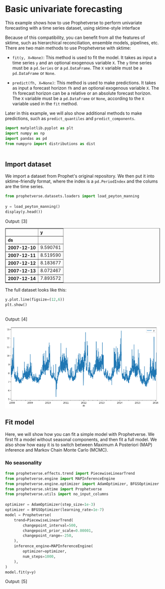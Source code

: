 # Basic univariate forecasting
This example shows how to use Prophetverse to perform univariate forecasting
with a time series dataset, using sktime-style interface

Because of this compatibility, you can benefit from all the features of sktime, such
as hierarchical reconciliation, ensemble models, pipelines, etc. There are two main
methods to use Prophetverse with sktime:

* `fit(y, X=None)`:  This method is used to fit the model. It takes as input
a time series `y` and an optional exogenous variable `X`. The `y` time series must be
a `pd.Series` or a `pd.DataFrame`. The `X` variable must be a `pd.DataFrame` or `None`.

* `predict(fh, X=None)`: This method is used to make predictions. It takes as input a
forecast horizon `fh` and an optional exogenous variable `X`. The `fh` forecast horizon
can be a relative or an absolute forecast horizon. The `X` variable must be a
`pd.DataFrame` or `None`, according to the `X` variable used in the `fit` method.

Later in this example, we will also show additional methods to make predictions, such as
`predict_quantiles` and `predict_components`.



```python
import matplotlib.pyplot as plt
import numpy as np
import pandas as pd
from numpyro import distributions as dist



```

## Import dataset

We import a dataset from Prophet's original repository. We then put it into sktime-friendly format, where the index is a `pd.PeriodIndex` and the colums are the time series.





```python
from prophetverse.datasets.loaders import load_peyton_manning

y = load_peyton_manning()
display(y.head())


```
<p class="cell-output-title jp-RenderedText jp-OutputArea-output">Output: <span class="cell-output-count">[3]</span></p>


<div>
<style scoped>
    .dataframe tbody tr th:only-of-type {
        vertical-align: middle;
    }

    .dataframe tbody tr th {
        vertical-align: top;
    }

    .dataframe thead th {
        text-align: right;
    }
</style>
<table border="1" class="dataframe">
  <thead>
    <tr style="text-align: right;">
      <th></th>
      <th>y</th>
    </tr>
    <tr>
      <th>ds</th>
      <th></th>
    </tr>
  </thead>
  <tbody>
    <tr>
      <th>2007-12-10</th>
      <td>9.590761</td>
    </tr>
    <tr>
      <th>2007-12-11</th>
      <td>8.519590</td>
    </tr>
    <tr>
      <th>2007-12-12</th>
      <td>8.183677</td>
    </tr>
    <tr>
      <th>2007-12-13</th>
      <td>8.072467</td>
    </tr>
    <tr>
      <th>2007-12-14</th>
      <td>7.893572</td>
    </tr>
  </tbody>
</table>
</div>


The full dataset looks like this:



```python
y.plot.line(figsize=(12,6))
plt.show()



```
<p class="cell-output-title jp-RenderedText jp-OutputArea-output">Output: <span class="cell-output-count">[4]</span></p>


    
![png](file_files/output_5_0.png)
    


## Fit model
Here, we will show how you can fit a simple model with Prophetverse.
We first fit a model without seasonal components, and then fit a full model.
We also show how easy it is to switch between Maximum A Posteriori (MAP) inference
and Markov Chain Monte Carlo (MCMC).

### No seasonality




```python
from prophetverse.effects.trend import PiecewiseLinearTrend
from prophetverse.engine import MAPInferenceEngine
from prophetverse.engine.optimizer import AdamOptimizer, BFGSOptimizer
from prophetverse.sktime import Prophetverse
from prophetverse.utils import no_input_columns

optimizer = AdamOptimizer(step_size=1e-3)
optimizer = BFGSOptimizer(learning_rate=1e-7)
model = Prophetverse(
    trend=PiecewiseLinearTrend(
        changepoint_interval=500,
        changepoint_prior_scale=0.00001,
        changepoint_range=-250,
    ),
    inference_engine=MAPInferenceEngine(
        optimizer=optimizer,
        num_steps=1000,
    ),
)
model.fit(y=y)


```
<p class="cell-output-title jp-RenderedText jp-OutputArea-output">Output: <span class="cell-output-count">[5]</span></p>




<style>#sk-6130e1d5-63f7-4e05-86d4-5f0f9775c9f6 {
    /* Definition of color scheme common for light and dark mode */
    --sklearn-color-text: black;
    --sklearn-color-line: gray;
    /* Definition of color scheme for objects */
    --sklearn-color-level-0: #fff5e6;
    --sklearn-color-level-1: #f6e4d2;
    --sklearn-color-level-2: #ffe0b3;
    --sklearn-color-level-3: chocolate;

    /* Specific color for light theme */
    --sklearn-color-text-on-default-background: var(--theme-code-foreground, var(--jp-content-font-color1, black));
    --sklearn-color-background: var(--theme-background, var(--jp-layout-color0, white));
    --sklearn-color-border-box: var(--theme-code-foreground, var(--jp-content-font-color1, black));
    --sklearn-color-icon: #696969;

    @media (prefers-color-scheme: dark) {
      /* Redefinition of color scheme for dark theme */
      --sklearn-color-text-on-default-background: var(--theme-code-foreground, var(--jp-content-font-color1, white));
      --sklearn-color-background: var(--theme-background, var(--jp-layout-color0, #111));
      --sklearn-color-border-box: var(--theme-code-foreground, var(--jp-content-font-color1, white));
      --sklearn-color-icon: #878787;
    }
  }

  #sk-6130e1d5-63f7-4e05-86d4-5f0f9775c9f6 {
    color: var(--sklearn-color-text);
  }

  #sk-6130e1d5-63f7-4e05-86d4-5f0f9775c9f6 pre {
    padding: 0;
  }

  #sk-6130e1d5-63f7-4e05-86d4-5f0f9775c9f6 input.sk-hidden--visually {
    border: 0;
    clip: rect(1px 1px 1px 1px);
    clip: rect(1px, 1px, 1px, 1px);
    height: 1px;
    margin: -1px;
    overflow: hidden;
    padding: 0;
    position: absolute;
    width: 1px;
  }

  #sk-6130e1d5-63f7-4e05-86d4-5f0f9775c9f6 div.sk-dashed-wrapped {
    border: 1px dashed var(--sklearn-color-line);
    margin: 0 0.4em 0.5em 0.4em;
    box-sizing: border-box;
    padding-bottom: 0.4em;
    background-color: var(--sklearn-color-background);
  }

  #sk-6130e1d5-63f7-4e05-86d4-5f0f9775c9f6 div.sk-container {
    /* jupyter's `normalize.less` sets `[hidden] { display: none; }`
       but bootstrap.min.css set `[hidden] { display: none !important; }`
       so we also need the `!important` here to be able to override the
       default hidden behavior on the sphinx rendered scikit-learn.org.
       See: https://github.com/scikit-learn/scikit-learn/issues/21755 */
    display: inline-block !important;
    position: relative;
  }

  #sk-6130e1d5-63f7-4e05-86d4-5f0f9775c9f6 div.sk-text-repr-fallback {
    display: none;
  }

  div.sk-parallel-item,
  div.sk-serial,
  div.sk-item {
    /* draw centered vertical line to link estimators */
    background-image: linear-gradient(var(--sklearn-color-text-on-default-background), var(--sklearn-color-text-on-default-background));
    background-size: 2px 100%;
    background-repeat: no-repeat;
    background-position: center center;
  }

  /* Parallel-specific style estimator block */

  #sk-6130e1d5-63f7-4e05-86d4-5f0f9775c9f6 div.sk-parallel-item::after {
    content: "";
    width: 100%;
    border-bottom: 2px solid var(--sklearn-color-text-on-default-background);
    flex-grow: 1;
  }

  #sk-6130e1d5-63f7-4e05-86d4-5f0f9775c9f6 div.sk-parallel {
    display: flex;
    align-items: stretch;
    justify-content: center;
    background-color: var(--sklearn-color-background);
    position: relative;
  }

  #sk-6130e1d5-63f7-4e05-86d4-5f0f9775c9f6 div.sk-parallel-item {
    display: flex;
    flex-direction: column;
  }

  #sk-6130e1d5-63f7-4e05-86d4-5f0f9775c9f6 div.sk-parallel-item:first-child::after {
    align-self: flex-end;
    width: 50%;
  }

  #sk-6130e1d5-63f7-4e05-86d4-5f0f9775c9f6 div.sk-parallel-item:last-child::after {
    align-self: flex-start;
    width: 50%;
  }

  #sk-6130e1d5-63f7-4e05-86d4-5f0f9775c9f6 div.sk-parallel-item:only-child::after {
    width: 0;
  }

  /* Serial-specific style estimator block */

  #sk-6130e1d5-63f7-4e05-86d4-5f0f9775c9f6 div.sk-serial {
    display: flex;
    flex-direction: column;
    align-items: center;
    background-color: var(--sklearn-color-background);
    padding-right: 1em;
    padding-left: 1em;
  }


  /* Toggleable style: style used for estimator/Pipeline/ColumnTransformer box that is
  clickable and can be expanded/collapsed.
  - Pipeline and ColumnTransformer use this feature and define the default style
  - Estimators will overwrite some part of the style using the `sk-estimator` class
  */

  /* Pipeline and ColumnTransformer style (default) */

  #sk-6130e1d5-63f7-4e05-86d4-5f0f9775c9f6 div.sk-toggleable {
    /* Default theme specific background. It is overwritten whether we have a
    specific estimator or a Pipeline/ColumnTransformer */
    background-color: var(--sklearn-color-background);
  }

  /* Toggleable label */
  #sk-6130e1d5-63f7-4e05-86d4-5f0f9775c9f6 label.sk-toggleable__label {
    cursor: pointer;
    display: block;
    width: 100%;
    margin-bottom: 0;
    padding: 0.5em;
    box-sizing: border-box;
    text-align: center;
  }

  #sk-6130e1d5-63f7-4e05-86d4-5f0f9775c9f6 label.sk-toggleable__label-arrow:before {
    /* Arrow on the left of the label */
    content: "▸";
    float: left;
    margin-right: 0.25em;
    color: var(--sklearn-color-icon);
  }

  #sk-6130e1d5-63f7-4e05-86d4-5f0f9775c9f6 label.sk-toggleable__label-arrow:hover:before {
    color: var(--sklearn-color-text);
  }

  /* Toggleable content - dropdown */

  #sk-6130e1d5-63f7-4e05-86d4-5f0f9775c9f6 div.sk-toggleable__content {
    max-height: 0;
    max-width: 0;
    overflow: hidden;
    text-align: left;
    background-color: var(--sklearn-color-level-0);
  }

  #sk-6130e1d5-63f7-4e05-86d4-5f0f9775c9f6 div.sk-toggleable__content pre {
    margin: 0.2em;
    border-radius: 0.25em;
    color: var(--sklearn-color-text);
    background-color: var(--sklearn-color-level-0);
  }

  #sk-6130e1d5-63f7-4e05-86d4-5f0f9775c9f6 input.sk-toggleable__control:checked~div.sk-toggleable__content {
    /* Expand drop-down */
    max-height: 200px;
    max-width: 100%;
    overflow: auto;
  }

  #sk-6130e1d5-63f7-4e05-86d4-5f0f9775c9f6 input.sk-toggleable__control:checked~label.sk-toggleable__label-arrow:before {
    content: "▾";
  }

  /* Pipeline/ColumnTransformer-specific style */

  #sk-6130e1d5-63f7-4e05-86d4-5f0f9775c9f6 div.sk-label input.sk-toggleable__control:checked~label.sk-toggleable__label {
    color: var(--sklearn-color-text);
    background-color: var(--sklearn-color-level-2);
  }

  /* Estimator-specific style */

  /* Colorize estimator box */
  #sk-6130e1d5-63f7-4e05-86d4-5f0f9775c9f6 div.sk-estimator input.sk-toggleable__control:checked~label.sk-toggleable__label {
    /* unfitted */
    background-color: var(--sklearn-color-level-2);
  }

  #sk-6130e1d5-63f7-4e05-86d4-5f0f9775c9f6 div.sk-label label.sk-toggleable__label,
  #sk-6130e1d5-63f7-4e05-86d4-5f0f9775c9f6 div.sk-label label {
    /* The background is the default theme color */
    color: var(--sklearn-color-text-on-default-background);
  }

  /* On hover, darken the color of the background */
  #sk-6130e1d5-63f7-4e05-86d4-5f0f9775c9f6 div.sk-label:hover label.sk-toggleable__label {
    color: var(--sklearn-color-text);
    background-color: var(--sklearn-color-level-2);
  }

  /* Estimator label */

  #sk-6130e1d5-63f7-4e05-86d4-5f0f9775c9f6 div.sk-label label {
    font-family: monospace;
    font-weight: bold;
    display: inline-block;
    line-height: 1.2em;
  }

  #sk-6130e1d5-63f7-4e05-86d4-5f0f9775c9f6 div.sk-label-container {
    text-align: center;
  }

  /* Estimator-specific */
  #sk-6130e1d5-63f7-4e05-86d4-5f0f9775c9f6 div.sk-estimator {
    font-family: monospace;
    border: 1px dotted var(--sklearn-color-border-box);
    border-radius: 0.25em;
    box-sizing: border-box;
    margin-bottom: 0.5em;
    background-color: var(--sklearn-color-level-0);
  }

  /* on hover */
  #sk-6130e1d5-63f7-4e05-86d4-5f0f9775c9f6 div.sk-estimator:hover {
    background-color: var(--sklearn-color-level-2);
  }

  /* Specification for estimator info */

  .sk-estimator-doc-link,
  a:link.sk-estimator-doc-link,
  a:visited.sk-estimator-doc-link {
    float: right;
    font-size: smaller;
    line-height: 1em;
    font-family: monospace;
    background-color: var(--sklearn-color-background);
    border-radius: 1em;
    height: 1em;
    width: 1em;
    text-decoration: none !important;
    margin-left: 1ex;
    border: var(--sklearn-color-level-1) 1pt solid;
    color: var(--sklearn-color-level-1);
  }

  /* On hover */
  div.sk-estimator:hover .sk-estimator-doc-link:hover,
  .sk-estimator-doc-link:hover,
  div.sk-label-container:hover .sk-estimator-doc-link:hover,
  .sk-estimator-doc-link:hover {
    background-color: var(--sklearn-color-level-3);
    color: var(--sklearn-color-background);
    text-decoration: none;
  }

  /* Span, style for the box shown on hovering the info icon */
  .sk-estimator-doc-link span {
    display: none;
    z-index: 9999;
    position: relative;
    font-weight: normal;
    right: .2ex;
    padding: .5ex;
    margin: .5ex;
    width: min-content;
    min-width: 20ex;
    max-width: 50ex;
    color: var(--sklearn-color-text);
    box-shadow: 2pt 2pt 4pt #999;
    background: var(--sklearn-color-level-0);
    border: .5pt solid var(--sklearn-color-level-3);
  }

  .sk-estimator-doc-link:hover span {
    display: block;
  }

  /* "?"-specific style due to the `<a>` HTML tag */

  #sk-6130e1d5-63f7-4e05-86d4-5f0f9775c9f6 a.estimator_doc_link {
    float: right;
    font-size: 1rem;
    line-height: 1em;
    font-family: monospace;
    background-color: var(--sklearn-color-background);
    border-radius: 1rem;
    height: 1rem;
    width: 1rem;
    text-decoration: none;
    color: var(--sklearn-color-level-1);
    border: var(--sklearn-color-level-1) 1pt solid;
  }

  /* On hover */
  #sk-6130e1d5-63f7-4e05-86d4-5f0f9775c9f6 a.estimator_doc_link:hover {
    background-color: var(--sklearn-color-level-3);
    color: var(--sklearn-color-background);
    text-decoration: none;
  }
</style><div id='sk-6130e1d5-63f7-4e05-86d4-5f0f9775c9f6' class="sk-top-container"><div class="sk-text-repr-fallback"><pre>Prophetverse(inference_engine=MAPInferenceEngine(num_steps=1000,
                                                 optimizer=BFGSOptimizer(learning_rate=1e-07)),
             trend=PiecewiseLinearTrend(changepoint_interval=500,
                                        changepoint_prior_scale=1e-05,
                                        changepoint_range=-250))</pre><b>Please rerun this cell to show the HTML repr or trust the notebook.</b></div><div class="sk-container" hidden><div class="sk-item sk-dashed-wrapped"><div class='sk-label-container'><div class="sk-label sk-toggleable"><input class="sk-toggleable__control sk-hidden--visually" id=UUID('2d3a9747-1b2a-44a2-9d76-baca721d483e') type="checkbox" ><label for=UUID('2d3a9747-1b2a-44a2-9d76-baca721d483e') class='sk-toggleable__label sk-toggleable__label-arrow'>Prophetverse</label><div class="sk-toggleable__content"><pre>Prophetverse(inference_engine=MAPInferenceEngine(num_steps=1000,
                                                 optimizer=BFGSOptimizer(learning_rate=1e-07)),
             trend=PiecewiseLinearTrend(changepoint_interval=500,
                                        changepoint_prior_scale=1e-05,
                                        changepoint_range=-250))</pre></div></div></div><div class="sk-parallel"><div class="sk-parallel-item"><div class="sk-item"><div class='sk-label-container'><div class="sk-label sk-toggleable"><input class="sk-toggleable__control sk-hidden--visually" id=UUID('1640ce26-b9b1-426a-83da-8c0f9634fc4c') type="checkbox" ><label for=UUID('1640ce26-b9b1-426a-83da-8c0f9634fc4c') class='sk-toggleable__label sk-toggleable__label-arrow'>trend: PiecewiseLinearTrend</label><div class="sk-toggleable__content"><pre>PiecewiseLinearTrend(changepoint_interval=500, changepoint_prior_scale=1e-05,
                     changepoint_range=-250)</pre></div></div></div><div class="sk-serial"><div class='sk-item'><div class="sk-estimator sk-toggleable"><input class="sk-toggleable__control sk-hidden--visually" id=UUID('76d4eaaa-5315-4d66-8e6b-c2035ff1e12b') type="checkbox" ><label for=UUID('76d4eaaa-5315-4d66-8e6b-c2035ff1e12b') class='sk-toggleable__label sk-toggleable__label-arrow'>PiecewiseLinearTrend</label><div class="sk-toggleable__content"><pre>PiecewiseLinearTrend(changepoint_interval=500, changepoint_prior_scale=1e-05,
                     changepoint_range=-250)</pre></div></div></div></div></div></div></div></div></div></div>




```python
forecast_horizon = pd.period_range("2007-01-01", "2018-01-01", freq="D")
fig, ax = plt.subplots(figsize=(10, 5))
preds = model.predict(fh=forecast_horizon)
preds.plot.line(ax=ax)
ax.scatter(y.index, y, marker="o", color="k", s=2, alpha=0.5)



```
<p class="cell-output-title jp-RenderedText jp-OutputArea-output">Output: <span class="cell-output-count">[6]</span></p>




    <matplotlib.collections.PathCollection at 0x17561add0>




    
![png](file_files/output_8_1.png)
    


### With seasonality
Here, we fit the univariate Prophet and pass an exogenous effect as hyperparameter.
The `exogenous_effects` parameter let us add new components to the model and control
the relationship between exogenous variables and the target variable.
In this case, the `LinearFourierSeasonality` effect creates sinusoidal and cosine
terms to model the seasonality of the time series, which are then multiplied by
linear coefficients and added to the model.

This argument is a list of tuples of the form `(effect_name, effect, regex_to_filter_relevant_columns)`,
where `effect_name` is a string and `effect` is an instance of a subclass of
`prophetverse.effects.BaseEffect`. The regex is used to filter the columns of X
that are relevant for the effect, but can also be `None`
(or its alias `prophetverse.utils.no_input_columns`) if no input in `X` is needed
for the effect. For example, the seasonality effect already implemented in
`prophetverse.effects` module does not need any input in `X`, so we can use
`prophetverse.utils.no_input_columns` as the regex.




```python
from prophetverse.effects.fourier import LinearFourierSeasonality
from prophetverse.utils import no_input_columns

model = Prophetverse(
    trend=PiecewiseLinearTrend(
        changepoint_interval=500,
        changepoint_prior_scale=0.00001,
        changepoint_range=-500,
    ),
    exogenous_effects=[
        (
            "seasonality",
            LinearFourierSeasonality(
                freq="D",
                sp_list=[7, 365.25],
                fourier_terms_list=[3, 10],
                prior_scale=0.1,
                effect_mode="multiplicative",
            ),
            no_input_columns,
        ),
    ],
    inference_engine=MAPInferenceEngine(
        optimizer=optimizer,
        num_steps=1000,
    ),
)
model.fit(y=y)



```
<p class="cell-output-title jp-RenderedText jp-OutputArea-output">Output: <span class="cell-output-count">[7]</span></p>




<style>#sk-64e1c666-6e6b-4486-b22d-011d09d4cd6e {
    /* Definition of color scheme common for light and dark mode */
    --sklearn-color-text: black;
    --sklearn-color-line: gray;
    /* Definition of color scheme for objects */
    --sklearn-color-level-0: #fff5e6;
    --sklearn-color-level-1: #f6e4d2;
    --sklearn-color-level-2: #ffe0b3;
    --sklearn-color-level-3: chocolate;

    /* Specific color for light theme */
    --sklearn-color-text-on-default-background: var(--theme-code-foreground, var(--jp-content-font-color1, black));
    --sklearn-color-background: var(--theme-background, var(--jp-layout-color0, white));
    --sklearn-color-border-box: var(--theme-code-foreground, var(--jp-content-font-color1, black));
    --sklearn-color-icon: #696969;

    @media (prefers-color-scheme: dark) {
      /* Redefinition of color scheme for dark theme */
      --sklearn-color-text-on-default-background: var(--theme-code-foreground, var(--jp-content-font-color1, white));
      --sklearn-color-background: var(--theme-background, var(--jp-layout-color0, #111));
      --sklearn-color-border-box: var(--theme-code-foreground, var(--jp-content-font-color1, white));
      --sklearn-color-icon: #878787;
    }
  }

  #sk-64e1c666-6e6b-4486-b22d-011d09d4cd6e {
    color: var(--sklearn-color-text);
  }

  #sk-64e1c666-6e6b-4486-b22d-011d09d4cd6e pre {
    padding: 0;
  }

  #sk-64e1c666-6e6b-4486-b22d-011d09d4cd6e input.sk-hidden--visually {
    border: 0;
    clip: rect(1px 1px 1px 1px);
    clip: rect(1px, 1px, 1px, 1px);
    height: 1px;
    margin: -1px;
    overflow: hidden;
    padding: 0;
    position: absolute;
    width: 1px;
  }

  #sk-64e1c666-6e6b-4486-b22d-011d09d4cd6e div.sk-dashed-wrapped {
    border: 1px dashed var(--sklearn-color-line);
    margin: 0 0.4em 0.5em 0.4em;
    box-sizing: border-box;
    padding-bottom: 0.4em;
    background-color: var(--sklearn-color-background);
  }

  #sk-64e1c666-6e6b-4486-b22d-011d09d4cd6e div.sk-container {
    /* jupyter's `normalize.less` sets `[hidden] { display: none; }`
       but bootstrap.min.css set `[hidden] { display: none !important; }`
       so we also need the `!important` here to be able to override the
       default hidden behavior on the sphinx rendered scikit-learn.org.
       See: https://github.com/scikit-learn/scikit-learn/issues/21755 */
    display: inline-block !important;
    position: relative;
  }

  #sk-64e1c666-6e6b-4486-b22d-011d09d4cd6e div.sk-text-repr-fallback {
    display: none;
  }

  div.sk-parallel-item,
  div.sk-serial,
  div.sk-item {
    /* draw centered vertical line to link estimators */
    background-image: linear-gradient(var(--sklearn-color-text-on-default-background), var(--sklearn-color-text-on-default-background));
    background-size: 2px 100%;
    background-repeat: no-repeat;
    background-position: center center;
  }

  /* Parallel-specific style estimator block */

  #sk-64e1c666-6e6b-4486-b22d-011d09d4cd6e div.sk-parallel-item::after {
    content: "";
    width: 100%;
    border-bottom: 2px solid var(--sklearn-color-text-on-default-background);
    flex-grow: 1;
  }

  #sk-64e1c666-6e6b-4486-b22d-011d09d4cd6e div.sk-parallel {
    display: flex;
    align-items: stretch;
    justify-content: center;
    background-color: var(--sklearn-color-background);
    position: relative;
  }

  #sk-64e1c666-6e6b-4486-b22d-011d09d4cd6e div.sk-parallel-item {
    display: flex;
    flex-direction: column;
  }

  #sk-64e1c666-6e6b-4486-b22d-011d09d4cd6e div.sk-parallel-item:first-child::after {
    align-self: flex-end;
    width: 50%;
  }

  #sk-64e1c666-6e6b-4486-b22d-011d09d4cd6e div.sk-parallel-item:last-child::after {
    align-self: flex-start;
    width: 50%;
  }

  #sk-64e1c666-6e6b-4486-b22d-011d09d4cd6e div.sk-parallel-item:only-child::after {
    width: 0;
  }

  /* Serial-specific style estimator block */

  #sk-64e1c666-6e6b-4486-b22d-011d09d4cd6e div.sk-serial {
    display: flex;
    flex-direction: column;
    align-items: center;
    background-color: var(--sklearn-color-background);
    padding-right: 1em;
    padding-left: 1em;
  }


  /* Toggleable style: style used for estimator/Pipeline/ColumnTransformer box that is
  clickable and can be expanded/collapsed.
  - Pipeline and ColumnTransformer use this feature and define the default style
  - Estimators will overwrite some part of the style using the `sk-estimator` class
  */

  /* Pipeline and ColumnTransformer style (default) */

  #sk-64e1c666-6e6b-4486-b22d-011d09d4cd6e div.sk-toggleable {
    /* Default theme specific background. It is overwritten whether we have a
    specific estimator or a Pipeline/ColumnTransformer */
    background-color: var(--sklearn-color-background);
  }

  /* Toggleable label */
  #sk-64e1c666-6e6b-4486-b22d-011d09d4cd6e label.sk-toggleable__label {
    cursor: pointer;
    display: block;
    width: 100%;
    margin-bottom: 0;
    padding: 0.5em;
    box-sizing: border-box;
    text-align: center;
  }

  #sk-64e1c666-6e6b-4486-b22d-011d09d4cd6e label.sk-toggleable__label-arrow:before {
    /* Arrow on the left of the label */
    content: "▸";
    float: left;
    margin-right: 0.25em;
    color: var(--sklearn-color-icon);
  }

  #sk-64e1c666-6e6b-4486-b22d-011d09d4cd6e label.sk-toggleable__label-arrow:hover:before {
    color: var(--sklearn-color-text);
  }

  /* Toggleable content - dropdown */

  #sk-64e1c666-6e6b-4486-b22d-011d09d4cd6e div.sk-toggleable__content {
    max-height: 0;
    max-width: 0;
    overflow: hidden;
    text-align: left;
    background-color: var(--sklearn-color-level-0);
  }

  #sk-64e1c666-6e6b-4486-b22d-011d09d4cd6e div.sk-toggleable__content pre {
    margin: 0.2em;
    border-radius: 0.25em;
    color: var(--sklearn-color-text);
    background-color: var(--sklearn-color-level-0);
  }

  #sk-64e1c666-6e6b-4486-b22d-011d09d4cd6e input.sk-toggleable__control:checked~div.sk-toggleable__content {
    /* Expand drop-down */
    max-height: 200px;
    max-width: 100%;
    overflow: auto;
  }

  #sk-64e1c666-6e6b-4486-b22d-011d09d4cd6e input.sk-toggleable__control:checked~label.sk-toggleable__label-arrow:before {
    content: "▾";
  }

  /* Pipeline/ColumnTransformer-specific style */

  #sk-64e1c666-6e6b-4486-b22d-011d09d4cd6e div.sk-label input.sk-toggleable__control:checked~label.sk-toggleable__label {
    color: var(--sklearn-color-text);
    background-color: var(--sklearn-color-level-2);
  }

  /* Estimator-specific style */

  /* Colorize estimator box */
  #sk-64e1c666-6e6b-4486-b22d-011d09d4cd6e div.sk-estimator input.sk-toggleable__control:checked~label.sk-toggleable__label {
    /* unfitted */
    background-color: var(--sklearn-color-level-2);
  }

  #sk-64e1c666-6e6b-4486-b22d-011d09d4cd6e div.sk-label label.sk-toggleable__label,
  #sk-64e1c666-6e6b-4486-b22d-011d09d4cd6e div.sk-label label {
    /* The background is the default theme color */
    color: var(--sklearn-color-text-on-default-background);
  }

  /* On hover, darken the color of the background */
  #sk-64e1c666-6e6b-4486-b22d-011d09d4cd6e div.sk-label:hover label.sk-toggleable__label {
    color: var(--sklearn-color-text);
    background-color: var(--sklearn-color-level-2);
  }

  /* Estimator label */

  #sk-64e1c666-6e6b-4486-b22d-011d09d4cd6e div.sk-label label {
    font-family: monospace;
    font-weight: bold;
    display: inline-block;
    line-height: 1.2em;
  }

  #sk-64e1c666-6e6b-4486-b22d-011d09d4cd6e div.sk-label-container {
    text-align: center;
  }

  /* Estimator-specific */
  #sk-64e1c666-6e6b-4486-b22d-011d09d4cd6e div.sk-estimator {
    font-family: monospace;
    border: 1px dotted var(--sklearn-color-border-box);
    border-radius: 0.25em;
    box-sizing: border-box;
    margin-bottom: 0.5em;
    background-color: var(--sklearn-color-level-0);
  }

  /* on hover */
  #sk-64e1c666-6e6b-4486-b22d-011d09d4cd6e div.sk-estimator:hover {
    background-color: var(--sklearn-color-level-2);
  }

  /* Specification for estimator info */

  .sk-estimator-doc-link,
  a:link.sk-estimator-doc-link,
  a:visited.sk-estimator-doc-link {
    float: right;
    font-size: smaller;
    line-height: 1em;
    font-family: monospace;
    background-color: var(--sklearn-color-background);
    border-radius: 1em;
    height: 1em;
    width: 1em;
    text-decoration: none !important;
    margin-left: 1ex;
    border: var(--sklearn-color-level-1) 1pt solid;
    color: var(--sklearn-color-level-1);
  }

  /* On hover */
  div.sk-estimator:hover .sk-estimator-doc-link:hover,
  .sk-estimator-doc-link:hover,
  div.sk-label-container:hover .sk-estimator-doc-link:hover,
  .sk-estimator-doc-link:hover {
    background-color: var(--sklearn-color-level-3);
    color: var(--sklearn-color-background);
    text-decoration: none;
  }

  /* Span, style for the box shown on hovering the info icon */
  .sk-estimator-doc-link span {
    display: none;
    z-index: 9999;
    position: relative;
    font-weight: normal;
    right: .2ex;
    padding: .5ex;
    margin: .5ex;
    width: min-content;
    min-width: 20ex;
    max-width: 50ex;
    color: var(--sklearn-color-text);
    box-shadow: 2pt 2pt 4pt #999;
    background: var(--sklearn-color-level-0);
    border: .5pt solid var(--sklearn-color-level-3);
  }

  .sk-estimator-doc-link:hover span {
    display: block;
  }

  /* "?"-specific style due to the `<a>` HTML tag */

  #sk-64e1c666-6e6b-4486-b22d-011d09d4cd6e a.estimator_doc_link {
    float: right;
    font-size: 1rem;
    line-height: 1em;
    font-family: monospace;
    background-color: var(--sklearn-color-background);
    border-radius: 1rem;
    height: 1rem;
    width: 1rem;
    text-decoration: none;
    color: var(--sklearn-color-level-1);
    border: var(--sklearn-color-level-1) 1pt solid;
  }

  /* On hover */
  #sk-64e1c666-6e6b-4486-b22d-011d09d4cd6e a.estimator_doc_link:hover {
    background-color: var(--sklearn-color-level-3);
    color: var(--sklearn-color-background);
    text-decoration: none;
  }
</style><div id='sk-64e1c666-6e6b-4486-b22d-011d09d4cd6e' class="sk-top-container"><div class="sk-text-repr-fallback"><pre>Prophetverse(exogenous_effects=[(&#x27;seasonality&#x27;,
                                 LinearFourierSeasonality(effect_mode=&#x27;multiplicative&#x27;,
                                                          fourier_terms_list=[3,
                                                                              10],
                                                          freq=&#x27;D&#x27;,
                                                          prior_scale=0.1,
                                                          sp_list=[7, 365.25]),
                                 &#x27;^$&#x27;)],
             inference_engine=MAPInferenceEngine(num_steps=1000,
                                                 optimizer=BFGSOptimizer(learning_rate=1e-07)),
             trend=PiecewiseLinearTrend(changepoint_interval=500,
                                        changepoint_prior_scale=1e-05,
                                        changepoint_range=-500))</pre><b>Please rerun this cell to show the HTML repr or trust the notebook.</b></div><div class="sk-container" hidden><div class="sk-item sk-dashed-wrapped"><div class='sk-label-container'><div class="sk-label sk-toggleable"><input class="sk-toggleable__control sk-hidden--visually" id=UUID('f638835f-dcb2-49b8-9868-44b75a7f4013') type="checkbox" ><label for=UUID('f638835f-dcb2-49b8-9868-44b75a7f4013') class='sk-toggleable__label sk-toggleable__label-arrow'>Prophetverse</label><div class="sk-toggleable__content"><pre>Prophetverse(exogenous_effects=[(&#x27;seasonality&#x27;,
                                 LinearFourierSeasonality(effect_mode=&#x27;multiplicative&#x27;,
                                                          fourier_terms_list=[3,
                                                                              10],
                                                          freq=&#x27;D&#x27;,
                                                          prior_scale=0.1,
                                                          sp_list=[7, 365.25]),
                                 &#x27;^$&#x27;)],
             inference_engine=MAPInferenceEngine(num_steps=1000,
                                                 optimizer=BFGSOptimizer(learning_rate=1e-07)),
             trend=PiecewiseLinearTrend(changepoint_interval=500,
                                        changepoint_prior_scale=1e-05,
                                        changepoint_range=-500))</pre></div></div></div><div class="sk-parallel"><div class="sk-parallel-item"><div class="sk-item"><div class='sk-label-container'><div class="sk-label sk-toggleable"><input class="sk-toggleable__control sk-hidden--visually" id=UUID('d71c0d6a-da9d-44bc-80b6-229f7e8b0147') type="checkbox" ><label for=UUID('d71c0d6a-da9d-44bc-80b6-229f7e8b0147') class='sk-toggleable__label sk-toggleable__label-arrow'>trend: PiecewiseLinearTrend</label><div class="sk-toggleable__content"><pre>PiecewiseLinearTrend(changepoint_interval=500, changepoint_prior_scale=1e-05,
                     changepoint_range=-500)</pre></div></div></div><div class="sk-serial"><div class='sk-item'><div class="sk-estimator sk-toggleable"><input class="sk-toggleable__control sk-hidden--visually" id=UUID('a6c51e32-c01e-4cfd-a59f-893a49b0c149') type="checkbox" ><label for=UUID('a6c51e32-c01e-4cfd-a59f-893a49b0c149') class='sk-toggleable__label sk-toggleable__label-arrow'>PiecewiseLinearTrend</label><div class="sk-toggleable__content"><pre>PiecewiseLinearTrend(changepoint_interval=500, changepoint_prior_scale=1e-05,
                     changepoint_range=-500)</pre></div></div></div></div></div></div></div></div></div></div>




```python
forecast_horizon = pd.period_range("2007-01-01", "2018-01-01", freq="D")
fig, ax = plt.subplots(figsize=(10, 5))
preds = model.predict(fh=forecast_horizon)
preds.plot.line(ax=ax)
ax.scatter(y.index, y, marker="o", color="k", s=2, alpha=0.5)



```
<p class="cell-output-title jp-RenderedText jp-OutputArea-output">Output: <span class="cell-output-count">[8]</span></p>




    <matplotlib.collections.PathCollection at 0x1756e12d0>




    
![png](file_files/output_11_1.png)
    


## Probabilistic forecasting
We can also make probabilistic forecasts with Prophetverse, in sktime fashion.
 The `predict_quantiles` method returns the quantiles of the predictive distribution
in a `pd.DataFrame`



```python
quantiles = model.predict_quantiles(fh=forecast_horizon, alpha=[0.1, .9])
quantiles.head()


```
<p class="cell-output-title jp-RenderedText jp-OutputArea-output">Output: <span class="cell-output-count">[9]</span></p>




<div>
<style scoped>
    .dataframe tbody tr th:only-of-type {
        vertical-align: middle;
    }

    .dataframe tbody tr th {
        vertical-align: top;
    }

    .dataframe thead tr th {
        text-align: left;
    }
</style>
<table border="1" class="dataframe">
  <thead>
    <tr>
      <th></th>
      <th colspan="2" halign="left">y</th>
    </tr>
    <tr>
      <th></th>
      <th>0.1</th>
      <th>0.9</th>
    </tr>
  </thead>
  <tbody>
    <tr>
      <th>2007-01-01</th>
      <td>7.979739</td>
      <td>9.277808</td>
    </tr>
    <tr>
      <th>2007-01-02</th>
      <td>7.783203</td>
      <td>9.080591</td>
    </tr>
    <tr>
      <th>2007-01-03</th>
      <td>7.672912</td>
      <td>8.940457</td>
    </tr>
    <tr>
      <th>2007-01-04</th>
      <td>7.633861</td>
      <td>8.982963</td>
    </tr>
    <tr>
      <th>2007-01-05</th>
      <td>7.663145</td>
      <td>9.008993</td>
    </tr>
  </tbody>
</table>
</div>



The plot below shows the (0.1, 0.9) quantiles of the predictive distribution



```python
fig, ax = plt.subplots(figsize=(10, 5))
# Plot area between quantiles
ax.fill_between(
    quantiles.index.to_timestamp(),
    quantiles.iloc[:, 0],
    quantiles.iloc[:, -1],
    alpha=0.5,
)
ax.scatter(y.index, y, marker="o", color="k", s=2, alpha=1)


```
<p class="cell-output-title jp-RenderedText jp-OutputArea-output">Output: <span class="cell-output-count">[10]</span></p>




    <matplotlib.collections.PathCollection at 0x32172b0d0>




    
![png](file_files/output_15_1.png)
    


## Timeseries decomposition
We can easily extract the components of the time series with the `predict_components`
method. This method, in particular, is not implemented in sktime's `BaseForecaster`,
but it is a method of `prophetverse.Prophetverse` class.



```python
sites = model.predict_components(fh=forecast_horizon)
sites.head()


```
<p class="cell-output-title jp-RenderedText jp-OutputArea-output">Output: <span class="cell-output-count">[11]</span></p>




<div>
<style scoped>
    .dataframe tbody tr th:only-of-type {
        vertical-align: middle;
    }

    .dataframe tbody tr th {
        vertical-align: top;
    }

    .dataframe thead th {
        text-align: right;
    }
</style>
<table border="1" class="dataframe">
  <thead>
    <tr style="text-align: right;">
      <th></th>
      <th>mean</th>
      <th>obs</th>
      <th>seasonality</th>
      <th>trend</th>
    </tr>
  </thead>
  <tbody>
    <tr>
      <th>2007-01-01</th>
      <td>8.628613</td>
      <td>8.641882</td>
      <td>0.905029</td>
      <td>7.723586</td>
    </tr>
    <tr>
      <th>2007-01-02</th>
      <td>8.429354</td>
      <td>8.420519</td>
      <td>0.705773</td>
      <td>7.723586</td>
    </tr>
    <tr>
      <th>2007-01-03</th>
      <td>8.278194</td>
      <td>8.296164</td>
      <td>0.554615</td>
      <td>7.723586</td>
    </tr>
    <tr>
      <th>2007-01-04</th>
      <td>8.303530</td>
      <td>8.311582</td>
      <td>0.579947</td>
      <td>7.723586</td>
    </tr>
    <tr>
      <th>2007-01-05</th>
      <td>8.332591</td>
      <td>8.323648</td>
      <td>0.609009</td>
      <td>7.723586</td>
    </tr>
  </tbody>
</table>
</div>




```python
for column in sites.columns:
    fig, ax = plt.subplots(figsize=(8, 2))
    ax.plot(sites.index.to_timestamp(), sites[column], label=column)
    ax.set_title(column)
    fig.show()


```
<p class="cell-output-title jp-RenderedText jp-OutputArea-output">Output: <span class="cell-output-count">[12]</span></p>


    
![png](file_files/output_18_0.png)
    



    
![png](file_files/output_18_1.png)
    



    
![png](file_files/output_18_2.png)
    



    
![png](file_files/output_18_3.png)
    


## Fitting with MCMC
In the previous examples, we used MAP inference to fit the model. However, we can also
use Markov Chain Monte Carlo (MCMC) to fit the model. To do this, we just need to
change the `inference_engine` parameter to `MCMCInferenceEngine`. The rest of the code
remains the same.

The `set_params` method is used to set the parameters of the model, in sklearn fashion.




```python
from prophetverse.engine import MCMCInferenceEngine

model.set_params(
    inference_engine=MCMCInferenceEngine()
)

model.fit(y=y)


```
<p class="cell-output-title jp-RenderedText jp-OutputArea-output">Output: <span class="cell-output-count">[13]</span></p>




<style>#sk-01665fe7-472f-432c-85ae-72428a6bb528 {
    /* Definition of color scheme common for light and dark mode */
    --sklearn-color-text: black;
    --sklearn-color-line: gray;
    /* Definition of color scheme for objects */
    --sklearn-color-level-0: #fff5e6;
    --sklearn-color-level-1: #f6e4d2;
    --sklearn-color-level-2: #ffe0b3;
    --sklearn-color-level-3: chocolate;

    /* Specific color for light theme */
    --sklearn-color-text-on-default-background: var(--theme-code-foreground, var(--jp-content-font-color1, black));
    --sklearn-color-background: var(--theme-background, var(--jp-layout-color0, white));
    --sklearn-color-border-box: var(--theme-code-foreground, var(--jp-content-font-color1, black));
    --sklearn-color-icon: #696969;

    @media (prefers-color-scheme: dark) {
      /* Redefinition of color scheme for dark theme */
      --sklearn-color-text-on-default-background: var(--theme-code-foreground, var(--jp-content-font-color1, white));
      --sklearn-color-background: var(--theme-background, var(--jp-layout-color0, #111));
      --sklearn-color-border-box: var(--theme-code-foreground, var(--jp-content-font-color1, white));
      --sklearn-color-icon: #878787;
    }
  }

  #sk-01665fe7-472f-432c-85ae-72428a6bb528 {
    color: var(--sklearn-color-text);
  }

  #sk-01665fe7-472f-432c-85ae-72428a6bb528 pre {
    padding: 0;
  }

  #sk-01665fe7-472f-432c-85ae-72428a6bb528 input.sk-hidden--visually {
    border: 0;
    clip: rect(1px 1px 1px 1px);
    clip: rect(1px, 1px, 1px, 1px);
    height: 1px;
    margin: -1px;
    overflow: hidden;
    padding: 0;
    position: absolute;
    width: 1px;
  }

  #sk-01665fe7-472f-432c-85ae-72428a6bb528 div.sk-dashed-wrapped {
    border: 1px dashed var(--sklearn-color-line);
    margin: 0 0.4em 0.5em 0.4em;
    box-sizing: border-box;
    padding-bottom: 0.4em;
    background-color: var(--sklearn-color-background);
  }

  #sk-01665fe7-472f-432c-85ae-72428a6bb528 div.sk-container {
    /* jupyter's `normalize.less` sets `[hidden] { display: none; }`
       but bootstrap.min.css set `[hidden] { display: none !important; }`
       so we also need the `!important` here to be able to override the
       default hidden behavior on the sphinx rendered scikit-learn.org.
       See: https://github.com/scikit-learn/scikit-learn/issues/21755 */
    display: inline-block !important;
    position: relative;
  }

  #sk-01665fe7-472f-432c-85ae-72428a6bb528 div.sk-text-repr-fallback {
    display: none;
  }

  div.sk-parallel-item,
  div.sk-serial,
  div.sk-item {
    /* draw centered vertical line to link estimators */
    background-image: linear-gradient(var(--sklearn-color-text-on-default-background), var(--sklearn-color-text-on-default-background));
    background-size: 2px 100%;
    background-repeat: no-repeat;
    background-position: center center;
  }

  /* Parallel-specific style estimator block */

  #sk-01665fe7-472f-432c-85ae-72428a6bb528 div.sk-parallel-item::after {
    content: "";
    width: 100%;
    border-bottom: 2px solid var(--sklearn-color-text-on-default-background);
    flex-grow: 1;
  }

  #sk-01665fe7-472f-432c-85ae-72428a6bb528 div.sk-parallel {
    display: flex;
    align-items: stretch;
    justify-content: center;
    background-color: var(--sklearn-color-background);
    position: relative;
  }

  #sk-01665fe7-472f-432c-85ae-72428a6bb528 div.sk-parallel-item {
    display: flex;
    flex-direction: column;
  }

  #sk-01665fe7-472f-432c-85ae-72428a6bb528 div.sk-parallel-item:first-child::after {
    align-self: flex-end;
    width: 50%;
  }

  #sk-01665fe7-472f-432c-85ae-72428a6bb528 div.sk-parallel-item:last-child::after {
    align-self: flex-start;
    width: 50%;
  }

  #sk-01665fe7-472f-432c-85ae-72428a6bb528 div.sk-parallel-item:only-child::after {
    width: 0;
  }

  /* Serial-specific style estimator block */

  #sk-01665fe7-472f-432c-85ae-72428a6bb528 div.sk-serial {
    display: flex;
    flex-direction: column;
    align-items: center;
    background-color: var(--sklearn-color-background);
    padding-right: 1em;
    padding-left: 1em;
  }


  /* Toggleable style: style used for estimator/Pipeline/ColumnTransformer box that is
  clickable and can be expanded/collapsed.
  - Pipeline and ColumnTransformer use this feature and define the default style
  - Estimators will overwrite some part of the style using the `sk-estimator` class
  */

  /* Pipeline and ColumnTransformer style (default) */

  #sk-01665fe7-472f-432c-85ae-72428a6bb528 div.sk-toggleable {
    /* Default theme specific background. It is overwritten whether we have a
    specific estimator or a Pipeline/ColumnTransformer */
    background-color: var(--sklearn-color-background);
  }

  /* Toggleable label */
  #sk-01665fe7-472f-432c-85ae-72428a6bb528 label.sk-toggleable__label {
    cursor: pointer;
    display: block;
    width: 100%;
    margin-bottom: 0;
    padding: 0.5em;
    box-sizing: border-box;
    text-align: center;
  }

  #sk-01665fe7-472f-432c-85ae-72428a6bb528 label.sk-toggleable__label-arrow:before {
    /* Arrow on the left of the label */
    content: "▸";
    float: left;
    margin-right: 0.25em;
    color: var(--sklearn-color-icon);
  }

  #sk-01665fe7-472f-432c-85ae-72428a6bb528 label.sk-toggleable__label-arrow:hover:before {
    color: var(--sklearn-color-text);
  }

  /* Toggleable content - dropdown */

  #sk-01665fe7-472f-432c-85ae-72428a6bb528 div.sk-toggleable__content {
    max-height: 0;
    max-width: 0;
    overflow: hidden;
    text-align: left;
    background-color: var(--sklearn-color-level-0);
  }

  #sk-01665fe7-472f-432c-85ae-72428a6bb528 div.sk-toggleable__content pre {
    margin: 0.2em;
    border-radius: 0.25em;
    color: var(--sklearn-color-text);
    background-color: var(--sklearn-color-level-0);
  }

  #sk-01665fe7-472f-432c-85ae-72428a6bb528 input.sk-toggleable__control:checked~div.sk-toggleable__content {
    /* Expand drop-down */
    max-height: 200px;
    max-width: 100%;
    overflow: auto;
  }

  #sk-01665fe7-472f-432c-85ae-72428a6bb528 input.sk-toggleable__control:checked~label.sk-toggleable__label-arrow:before {
    content: "▾";
  }

  /* Pipeline/ColumnTransformer-specific style */

  #sk-01665fe7-472f-432c-85ae-72428a6bb528 div.sk-label input.sk-toggleable__control:checked~label.sk-toggleable__label {
    color: var(--sklearn-color-text);
    background-color: var(--sklearn-color-level-2);
  }

  /* Estimator-specific style */

  /* Colorize estimator box */
  #sk-01665fe7-472f-432c-85ae-72428a6bb528 div.sk-estimator input.sk-toggleable__control:checked~label.sk-toggleable__label {
    /* unfitted */
    background-color: var(--sklearn-color-level-2);
  }

  #sk-01665fe7-472f-432c-85ae-72428a6bb528 div.sk-label label.sk-toggleable__label,
  #sk-01665fe7-472f-432c-85ae-72428a6bb528 div.sk-label label {
    /* The background is the default theme color */
    color: var(--sklearn-color-text-on-default-background);
  }

  /* On hover, darken the color of the background */
  #sk-01665fe7-472f-432c-85ae-72428a6bb528 div.sk-label:hover label.sk-toggleable__label {
    color: var(--sklearn-color-text);
    background-color: var(--sklearn-color-level-2);
  }

  /* Estimator label */

  #sk-01665fe7-472f-432c-85ae-72428a6bb528 div.sk-label label {
    font-family: monospace;
    font-weight: bold;
    display: inline-block;
    line-height: 1.2em;
  }

  #sk-01665fe7-472f-432c-85ae-72428a6bb528 div.sk-label-container {
    text-align: center;
  }

  /* Estimator-specific */
  #sk-01665fe7-472f-432c-85ae-72428a6bb528 div.sk-estimator {
    font-family: monospace;
    border: 1px dotted var(--sklearn-color-border-box);
    border-radius: 0.25em;
    box-sizing: border-box;
    margin-bottom: 0.5em;
    background-color: var(--sklearn-color-level-0);
  }

  /* on hover */
  #sk-01665fe7-472f-432c-85ae-72428a6bb528 div.sk-estimator:hover {
    background-color: var(--sklearn-color-level-2);
  }

  /* Specification for estimator info */

  .sk-estimator-doc-link,
  a:link.sk-estimator-doc-link,
  a:visited.sk-estimator-doc-link {
    float: right;
    font-size: smaller;
    line-height: 1em;
    font-family: monospace;
    background-color: var(--sklearn-color-background);
    border-radius: 1em;
    height: 1em;
    width: 1em;
    text-decoration: none !important;
    margin-left: 1ex;
    border: var(--sklearn-color-level-1) 1pt solid;
    color: var(--sklearn-color-level-1);
  }

  /* On hover */
  div.sk-estimator:hover .sk-estimator-doc-link:hover,
  .sk-estimator-doc-link:hover,
  div.sk-label-container:hover .sk-estimator-doc-link:hover,
  .sk-estimator-doc-link:hover {
    background-color: var(--sklearn-color-level-3);
    color: var(--sklearn-color-background);
    text-decoration: none;
  }

  /* Span, style for the box shown on hovering the info icon */
  .sk-estimator-doc-link span {
    display: none;
    z-index: 9999;
    position: relative;
    font-weight: normal;
    right: .2ex;
    padding: .5ex;
    margin: .5ex;
    width: min-content;
    min-width: 20ex;
    max-width: 50ex;
    color: var(--sklearn-color-text);
    box-shadow: 2pt 2pt 4pt #999;
    background: var(--sklearn-color-level-0);
    border: .5pt solid var(--sklearn-color-level-3);
  }

  .sk-estimator-doc-link:hover span {
    display: block;
  }

  /* "?"-specific style due to the `<a>` HTML tag */

  #sk-01665fe7-472f-432c-85ae-72428a6bb528 a.estimator_doc_link {
    float: right;
    font-size: 1rem;
    line-height: 1em;
    font-family: monospace;
    background-color: var(--sklearn-color-background);
    border-radius: 1rem;
    height: 1rem;
    width: 1rem;
    text-decoration: none;
    color: var(--sklearn-color-level-1);
    border: var(--sklearn-color-level-1) 1pt solid;
  }

  /* On hover */
  #sk-01665fe7-472f-432c-85ae-72428a6bb528 a.estimator_doc_link:hover {
    background-color: var(--sklearn-color-level-3);
    color: var(--sklearn-color-background);
    text-decoration: none;
  }
</style><div id='sk-01665fe7-472f-432c-85ae-72428a6bb528' class="sk-top-container"><div class="sk-text-repr-fallback"><pre>Prophetverse(exogenous_effects=[(&#x27;seasonality&#x27;,
                                 LinearFourierSeasonality(effect_mode=&#x27;multiplicative&#x27;,
                                                          fourier_terms_list=[3,
                                                                              10],
                                                          freq=&#x27;D&#x27;,
                                                          prior_scale=0.1,
                                                          sp_list=[7, 365.25]),
                                 &#x27;^$&#x27;)],
             inference_engine=MCMCInferenceEngine(),
             trend=PiecewiseLinearTrend(changepoint_interval=500,
                                        changepoint_prior_scale=1e-05,
                                        changepoint_range=-500))</pre><b>Please rerun this cell to show the HTML repr or trust the notebook.</b></div><div class="sk-container" hidden><div class="sk-item sk-dashed-wrapped"><div class='sk-label-container'><div class="sk-label sk-toggleable"><input class="sk-toggleable__control sk-hidden--visually" id=UUID('bf1bbb81-6d47-4126-b062-e55c8d5d9048') type="checkbox" ><label for=UUID('bf1bbb81-6d47-4126-b062-e55c8d5d9048') class='sk-toggleable__label sk-toggleable__label-arrow'>Prophetverse</label><div class="sk-toggleable__content"><pre>Prophetverse(exogenous_effects=[(&#x27;seasonality&#x27;,
                                 LinearFourierSeasonality(effect_mode=&#x27;multiplicative&#x27;,
                                                          fourier_terms_list=[3,
                                                                              10],
                                                          freq=&#x27;D&#x27;,
                                                          prior_scale=0.1,
                                                          sp_list=[7, 365.25]),
                                 &#x27;^$&#x27;)],
             inference_engine=MCMCInferenceEngine(),
             trend=PiecewiseLinearTrend(changepoint_interval=500,
                                        changepoint_prior_scale=1e-05,
                                        changepoint_range=-500))</pre></div></div></div><div class="sk-parallel"><div class="sk-parallel-item"><div class="sk-item"><div class='sk-label-container'><div class="sk-label sk-toggleable"><input class="sk-toggleable__control sk-hidden--visually" id=UUID('5b8dd0d1-2e11-4438-be22-ca9d82503d8e') type="checkbox" ><label for=UUID('5b8dd0d1-2e11-4438-be22-ca9d82503d8e') class='sk-toggleable__label sk-toggleable__label-arrow'>trend: PiecewiseLinearTrend</label><div class="sk-toggleable__content"><pre>PiecewiseLinearTrend(changepoint_interval=500, changepoint_prior_scale=1e-05,
                     changepoint_range=-500)</pre></div></div></div><div class="sk-serial"><div class='sk-item'><div class="sk-estimator sk-toggleable"><input class="sk-toggleable__control sk-hidden--visually" id=UUID('eca65d7c-f4e9-49b3-aeca-9a001b23a37b') type="checkbox" ><label for=UUID('eca65d7c-f4e9-49b3-aeca-9a001b23a37b') class='sk-toggleable__label sk-toggleable__label-arrow'>PiecewiseLinearTrend</label><div class="sk-toggleable__content"><pre>PiecewiseLinearTrend(changepoint_interval=500, changepoint_prior_scale=1e-05,
                     changepoint_range=-500)</pre></div></div></div></div></div></div></div></div></div></div>




```python
quantiles = model.predict_quantiles(fh=forecast_horizon, alpha=[0.75, 0.25])
fig, ax = plt.subplots(figsize=(10, 5))
# Plot area between quantiles
ax.fill_between(
    quantiles.index.to_timestamp(),
    quantiles.iloc[:, 0],
    quantiles.iloc[:, -1],
    alpha=0.5,
)
ax.scatter(y.index, y, marker="o", color="k", s=2, alpha=1)


```
<p class="cell-output-title jp-RenderedText jp-OutputArea-output">Output: <span class="cell-output-count">[14]</span></p>




    <matplotlib.collections.PathCollection at 0x325d3be90>




    
![png](file_files/output_21_1.png)
    


One interesting feature of MCMC is that it allows us to obtain samples from the
posterior distribution of the parameters. In other words, we can also obtain probabilistic
forecasts for the TS components.



```python
samples = model.predict_component_samples(fh=forecast_horizon)
samples

```
<p class="cell-output-title jp-RenderedText jp-OutputArea-output">Output: <span class="cell-output-count">[15]</span></p>




<div>
<style scoped>
    .dataframe tbody tr th:only-of-type {
        vertical-align: middle;
    }

    .dataframe tbody tr th {
        vertical-align: top;
    }

    .dataframe thead th {
        text-align: right;
    }
</style>
<table border="1" class="dataframe">
  <thead>
    <tr style="text-align: right;">
      <th></th>
      <th></th>
      <th>mean</th>
      <th>obs</th>
      <th>seasonality</th>
      <th>trend</th>
    </tr>
    <tr>
      <th>sample</th>
      <th></th>
      <th></th>
      <th></th>
      <th></th>
      <th></th>
    </tr>
  </thead>
  <tbody>
    <tr>
      <th rowspan="5" valign="top">0</th>
      <th>2007-01-01</th>
      <td>0.653618</td>
      <td>0.653081</td>
      <td>-0.075480</td>
      <td>0.729097</td>
    </tr>
    <tr>
      <th>2007-01-02</th>
      <td>0.766911</td>
      <td>0.752433</td>
      <td>0.037813</td>
      <td>0.729097</td>
    </tr>
    <tr>
      <th>2007-01-03</th>
      <td>0.535065</td>
      <td>0.551269</td>
      <td>-0.194033</td>
      <td>0.729097</td>
    </tr>
    <tr>
      <th>2007-01-04</th>
      <td>0.620680</td>
      <td>0.628124</td>
      <td>-0.108418</td>
      <td>0.729097</td>
    </tr>
    <tr>
      <th>2007-01-05</th>
      <td>0.587812</td>
      <td>0.512993</td>
      <td>-0.141286</td>
      <td>0.729097</td>
    </tr>
    <tr>
      <th>...</th>
      <th>...</th>
      <td>...</td>
      <td>...</td>
      <td>...</td>
      <td>...</td>
    </tr>
    <tr>
      <th rowspan="5" valign="top">999</th>
      <th>2017-12-28</th>
      <td>0.580317</td>
      <td>0.552945</td>
      <td>0.028782</td>
      <td>0.551535</td>
    </tr>
    <tr>
      <th>2017-12-29</th>
      <td>0.579136</td>
      <td>0.614658</td>
      <td>0.027662</td>
      <td>0.551474</td>
    </tr>
    <tr>
      <th>2017-12-30</th>
      <td>0.566071</td>
      <td>0.569285</td>
      <td>0.014657</td>
      <td>0.551414</td>
    </tr>
    <tr>
      <th>2017-12-31</th>
      <td>0.591796</td>
      <td>0.650863</td>
      <td>0.040444</td>
      <td>0.551353</td>
    </tr>
    <tr>
      <th>2018-01-01</th>
      <td>0.607881</td>
      <td>0.593129</td>
      <td>0.056588</td>
      <td>0.551292</td>
    </tr>
  </tbody>
</table>
<p>4019000 rows × 4 columns</p>
</div>



## Extra: syntax sugar
In Prophetverse, we've implemented the `>>` operator, which makes it easier to
set `trend`, `exogenous_effects` and `inference_engine` parameters.




```python

trend = PiecewiseLinearTrend(
        changepoint_interval=300,
        changepoint_prior_scale=0.0001,
        changepoint_range=0.8,
    )
exogenous_effects = [
        (
            "seasonality",
            LinearFourierSeasonality(
                freq="D",
                sp_list=[7, 365.25],
                fourier_terms_list=[3, 10],
                prior_scale=0.1,
                effect_mode="multiplicative",
            ),
            no_input_columns,
        ),
    ]
inference_engine = MAPInferenceEngine(
        optimizer=AdamOptimizer(step_size=0.001),
        num_steps=10_000,
    )

model = Prophetverse() >> trend >> exogenous_effects >> inference_engine
model.fit(y=y)

```
<p class="cell-output-title jp-RenderedText jp-OutputArea-output">Output: <span class="cell-output-count">[16]</span></p>




<style>#sk-c0345ae3-1b37-4b52-819b-41d1a664d34c {
    /* Definition of color scheme common for light and dark mode */
    --sklearn-color-text: black;
    --sklearn-color-line: gray;
    /* Definition of color scheme for objects */
    --sklearn-color-level-0: #fff5e6;
    --sklearn-color-level-1: #f6e4d2;
    --sklearn-color-level-2: #ffe0b3;
    --sklearn-color-level-3: chocolate;

    /* Specific color for light theme */
    --sklearn-color-text-on-default-background: var(--theme-code-foreground, var(--jp-content-font-color1, black));
    --sklearn-color-background: var(--theme-background, var(--jp-layout-color0, white));
    --sklearn-color-border-box: var(--theme-code-foreground, var(--jp-content-font-color1, black));
    --sklearn-color-icon: #696969;

    @media (prefers-color-scheme: dark) {
      /* Redefinition of color scheme for dark theme */
      --sklearn-color-text-on-default-background: var(--theme-code-foreground, var(--jp-content-font-color1, white));
      --sklearn-color-background: var(--theme-background, var(--jp-layout-color0, #111));
      --sklearn-color-border-box: var(--theme-code-foreground, var(--jp-content-font-color1, white));
      --sklearn-color-icon: #878787;
    }
  }

  #sk-c0345ae3-1b37-4b52-819b-41d1a664d34c {
    color: var(--sklearn-color-text);
  }

  #sk-c0345ae3-1b37-4b52-819b-41d1a664d34c pre {
    padding: 0;
  }

  #sk-c0345ae3-1b37-4b52-819b-41d1a664d34c input.sk-hidden--visually {
    border: 0;
    clip: rect(1px 1px 1px 1px);
    clip: rect(1px, 1px, 1px, 1px);
    height: 1px;
    margin: -1px;
    overflow: hidden;
    padding: 0;
    position: absolute;
    width: 1px;
  }

  #sk-c0345ae3-1b37-4b52-819b-41d1a664d34c div.sk-dashed-wrapped {
    border: 1px dashed var(--sklearn-color-line);
    margin: 0 0.4em 0.5em 0.4em;
    box-sizing: border-box;
    padding-bottom: 0.4em;
    background-color: var(--sklearn-color-background);
  }

  #sk-c0345ae3-1b37-4b52-819b-41d1a664d34c div.sk-container {
    /* jupyter's `normalize.less` sets `[hidden] { display: none; }`
       but bootstrap.min.css set `[hidden] { display: none !important; }`
       so we also need the `!important` here to be able to override the
       default hidden behavior on the sphinx rendered scikit-learn.org.
       See: https://github.com/scikit-learn/scikit-learn/issues/21755 */
    display: inline-block !important;
    position: relative;
  }

  #sk-c0345ae3-1b37-4b52-819b-41d1a664d34c div.sk-text-repr-fallback {
    display: none;
  }

  div.sk-parallel-item,
  div.sk-serial,
  div.sk-item {
    /* draw centered vertical line to link estimators */
    background-image: linear-gradient(var(--sklearn-color-text-on-default-background), var(--sklearn-color-text-on-default-background));
    background-size: 2px 100%;
    background-repeat: no-repeat;
    background-position: center center;
  }

  /* Parallel-specific style estimator block */

  #sk-c0345ae3-1b37-4b52-819b-41d1a664d34c div.sk-parallel-item::after {
    content: "";
    width: 100%;
    border-bottom: 2px solid var(--sklearn-color-text-on-default-background);
    flex-grow: 1;
  }

  #sk-c0345ae3-1b37-4b52-819b-41d1a664d34c div.sk-parallel {
    display: flex;
    align-items: stretch;
    justify-content: center;
    background-color: var(--sklearn-color-background);
    position: relative;
  }

  #sk-c0345ae3-1b37-4b52-819b-41d1a664d34c div.sk-parallel-item {
    display: flex;
    flex-direction: column;
  }

  #sk-c0345ae3-1b37-4b52-819b-41d1a664d34c div.sk-parallel-item:first-child::after {
    align-self: flex-end;
    width: 50%;
  }

  #sk-c0345ae3-1b37-4b52-819b-41d1a664d34c div.sk-parallel-item:last-child::after {
    align-self: flex-start;
    width: 50%;
  }

  #sk-c0345ae3-1b37-4b52-819b-41d1a664d34c div.sk-parallel-item:only-child::after {
    width: 0;
  }

  /* Serial-specific style estimator block */

  #sk-c0345ae3-1b37-4b52-819b-41d1a664d34c div.sk-serial {
    display: flex;
    flex-direction: column;
    align-items: center;
    background-color: var(--sklearn-color-background);
    padding-right: 1em;
    padding-left: 1em;
  }


  /* Toggleable style: style used for estimator/Pipeline/ColumnTransformer box that is
  clickable and can be expanded/collapsed.
  - Pipeline and ColumnTransformer use this feature and define the default style
  - Estimators will overwrite some part of the style using the `sk-estimator` class
  */

  /* Pipeline and ColumnTransformer style (default) */

  #sk-c0345ae3-1b37-4b52-819b-41d1a664d34c div.sk-toggleable {
    /* Default theme specific background. It is overwritten whether we have a
    specific estimator or a Pipeline/ColumnTransformer */
    background-color: var(--sklearn-color-background);
  }

  /* Toggleable label */
  #sk-c0345ae3-1b37-4b52-819b-41d1a664d34c label.sk-toggleable__label {
    cursor: pointer;
    display: block;
    width: 100%;
    margin-bottom: 0;
    padding: 0.5em;
    box-sizing: border-box;
    text-align: center;
  }

  #sk-c0345ae3-1b37-4b52-819b-41d1a664d34c label.sk-toggleable__label-arrow:before {
    /* Arrow on the left of the label */
    content: "▸";
    float: left;
    margin-right: 0.25em;
    color: var(--sklearn-color-icon);
  }

  #sk-c0345ae3-1b37-4b52-819b-41d1a664d34c label.sk-toggleable__label-arrow:hover:before {
    color: var(--sklearn-color-text);
  }

  /* Toggleable content - dropdown */

  #sk-c0345ae3-1b37-4b52-819b-41d1a664d34c div.sk-toggleable__content {
    max-height: 0;
    max-width: 0;
    overflow: hidden;
    text-align: left;
    background-color: var(--sklearn-color-level-0);
  }

  #sk-c0345ae3-1b37-4b52-819b-41d1a664d34c div.sk-toggleable__content pre {
    margin: 0.2em;
    border-radius: 0.25em;
    color: var(--sklearn-color-text);
    background-color: var(--sklearn-color-level-0);
  }

  #sk-c0345ae3-1b37-4b52-819b-41d1a664d34c input.sk-toggleable__control:checked~div.sk-toggleable__content {
    /* Expand drop-down */
    max-height: 200px;
    max-width: 100%;
    overflow: auto;
  }

  #sk-c0345ae3-1b37-4b52-819b-41d1a664d34c input.sk-toggleable__control:checked~label.sk-toggleable__label-arrow:before {
    content: "▾";
  }

  /* Pipeline/ColumnTransformer-specific style */

  #sk-c0345ae3-1b37-4b52-819b-41d1a664d34c div.sk-label input.sk-toggleable__control:checked~label.sk-toggleable__label {
    color: var(--sklearn-color-text);
    background-color: var(--sklearn-color-level-2);
  }

  /* Estimator-specific style */

  /* Colorize estimator box */
  #sk-c0345ae3-1b37-4b52-819b-41d1a664d34c div.sk-estimator input.sk-toggleable__control:checked~label.sk-toggleable__label {
    /* unfitted */
    background-color: var(--sklearn-color-level-2);
  }

  #sk-c0345ae3-1b37-4b52-819b-41d1a664d34c div.sk-label label.sk-toggleable__label,
  #sk-c0345ae3-1b37-4b52-819b-41d1a664d34c div.sk-label label {
    /* The background is the default theme color */
    color: var(--sklearn-color-text-on-default-background);
  }

  /* On hover, darken the color of the background */
  #sk-c0345ae3-1b37-4b52-819b-41d1a664d34c div.sk-label:hover label.sk-toggleable__label {
    color: var(--sklearn-color-text);
    background-color: var(--sklearn-color-level-2);
  }

  /* Estimator label */

  #sk-c0345ae3-1b37-4b52-819b-41d1a664d34c div.sk-label label {
    font-family: monospace;
    font-weight: bold;
    display: inline-block;
    line-height: 1.2em;
  }

  #sk-c0345ae3-1b37-4b52-819b-41d1a664d34c div.sk-label-container {
    text-align: center;
  }

  /* Estimator-specific */
  #sk-c0345ae3-1b37-4b52-819b-41d1a664d34c div.sk-estimator {
    font-family: monospace;
    border: 1px dotted var(--sklearn-color-border-box);
    border-radius: 0.25em;
    box-sizing: border-box;
    margin-bottom: 0.5em;
    background-color: var(--sklearn-color-level-0);
  }

  /* on hover */
  #sk-c0345ae3-1b37-4b52-819b-41d1a664d34c div.sk-estimator:hover {
    background-color: var(--sklearn-color-level-2);
  }

  /* Specification for estimator info */

  .sk-estimator-doc-link,
  a:link.sk-estimator-doc-link,
  a:visited.sk-estimator-doc-link {
    float: right;
    font-size: smaller;
    line-height: 1em;
    font-family: monospace;
    background-color: var(--sklearn-color-background);
    border-radius: 1em;
    height: 1em;
    width: 1em;
    text-decoration: none !important;
    margin-left: 1ex;
    border: var(--sklearn-color-level-1) 1pt solid;
    color: var(--sklearn-color-level-1);
  }

  /* On hover */
  div.sk-estimator:hover .sk-estimator-doc-link:hover,
  .sk-estimator-doc-link:hover,
  div.sk-label-container:hover .sk-estimator-doc-link:hover,
  .sk-estimator-doc-link:hover {
    background-color: var(--sklearn-color-level-3);
    color: var(--sklearn-color-background);
    text-decoration: none;
  }

  /* Span, style for the box shown on hovering the info icon */
  .sk-estimator-doc-link span {
    display: none;
    z-index: 9999;
    position: relative;
    font-weight: normal;
    right: .2ex;
    padding: .5ex;
    margin: .5ex;
    width: min-content;
    min-width: 20ex;
    max-width: 50ex;
    color: var(--sklearn-color-text);
    box-shadow: 2pt 2pt 4pt #999;
    background: var(--sklearn-color-level-0);
    border: .5pt solid var(--sklearn-color-level-3);
  }

  .sk-estimator-doc-link:hover span {
    display: block;
  }

  /* "?"-specific style due to the `<a>` HTML tag */

  #sk-c0345ae3-1b37-4b52-819b-41d1a664d34c a.estimator_doc_link {
    float: right;
    font-size: 1rem;
    line-height: 1em;
    font-family: monospace;
    background-color: var(--sklearn-color-background);
    border-radius: 1rem;
    height: 1rem;
    width: 1rem;
    text-decoration: none;
    color: var(--sklearn-color-level-1);
    border: var(--sklearn-color-level-1) 1pt solid;
  }

  /* On hover */
  #sk-c0345ae3-1b37-4b52-819b-41d1a664d34c a.estimator_doc_link:hover {
    background-color: var(--sklearn-color-level-3);
    color: var(--sklearn-color-background);
    text-decoration: none;
  }
</style><div id='sk-c0345ae3-1b37-4b52-819b-41d1a664d34c' class="sk-top-container"><div class="sk-text-repr-fallback"><pre>Prophetverse(exogenous_effects=[(&#x27;seasonality&#x27;,
                                 LinearFourierSeasonality(effect_mode=&#x27;multiplicative&#x27;,
                                                          fourier_terms_list=[3,
                                                                              10],
                                                          freq=&#x27;D&#x27;,
                                                          prior_scale=0.1,
                                                          sp_list=[7, 365.25]),
                                 &#x27;^$&#x27;)],
             inference_engine=MAPInferenceEngine(optimizer=AdamOptimizer()),
             trend=PiecewiseLinearTrend(changepoint_interval=300,
                                        changepoint_prior_scale=0.0001,
                                        changepoint_range=0.8))</pre><b>Please rerun this cell to show the HTML repr or trust the notebook.</b></div><div class="sk-container" hidden><div class="sk-item sk-dashed-wrapped"><div class='sk-label-container'><div class="sk-label sk-toggleable"><input class="sk-toggleable__control sk-hidden--visually" id=UUID('76b1b242-6ea9-4f47-a2b0-103e0fd4bfb1') type="checkbox" ><label for=UUID('76b1b242-6ea9-4f47-a2b0-103e0fd4bfb1') class='sk-toggleable__label sk-toggleable__label-arrow'>Prophetverse</label><div class="sk-toggleable__content"><pre>Prophetverse(exogenous_effects=[(&#x27;seasonality&#x27;,
                                 LinearFourierSeasonality(effect_mode=&#x27;multiplicative&#x27;,
                                                          fourier_terms_list=[3,
                                                                              10],
                                                          freq=&#x27;D&#x27;,
                                                          prior_scale=0.1,
                                                          sp_list=[7, 365.25]),
                                 &#x27;^$&#x27;)],
             inference_engine=MAPInferenceEngine(optimizer=AdamOptimizer()),
             trend=PiecewiseLinearTrend(changepoint_interval=300,
                                        changepoint_prior_scale=0.0001,
                                        changepoint_range=0.8))</pre></div></div></div><div class="sk-parallel"><div class="sk-parallel-item"><div class="sk-item"><div class='sk-label-container'><div class="sk-label sk-toggleable"><input class="sk-toggleable__control sk-hidden--visually" id=UUID('66af682f-346f-4c89-bfb2-1da2bd991ea2') type="checkbox" ><label for=UUID('66af682f-346f-4c89-bfb2-1da2bd991ea2') class='sk-toggleable__label sk-toggleable__label-arrow'>trend: PiecewiseLinearTrend</label><div class="sk-toggleable__content"><pre>PiecewiseLinearTrend(changepoint_interval=300, changepoint_prior_scale=0.0001,
                     changepoint_range=0.8)</pre></div></div></div><div class="sk-serial"><div class='sk-item'><div class="sk-estimator sk-toggleable"><input class="sk-toggleable__control sk-hidden--visually" id=UUID('450c0b8d-8150-4352-9f63-032f44f8f473') type="checkbox" ><label for=UUID('450c0b8d-8150-4352-9f63-032f44f8f473') class='sk-toggleable__label sk-toggleable__label-arrow'>PiecewiseLinearTrend</label><div class="sk-toggleable__content"><pre>PiecewiseLinearTrend(changepoint_interval=300, changepoint_prior_scale=0.0001,
                     changepoint_range=0.8)</pre></div></div></div></div></div></div></div></div></div></div>




```python
forecast_horizon = pd.period_range("2007-01-01", "2018-01-01", freq="D")
fig, ax = plt.subplots(figsize=(10, 5))
preds = model.predict(fh=forecast_horizon)
preds.plot.line(ax=ax)
ax.scatter(y.index, y, marker="o", color="k", s=2, alpha=0.5)

```
<p class="cell-output-title jp-RenderedText jp-OutputArea-output">Output: <span class="cell-output-count">[17]</span></p>




    <matplotlib.collections.PathCollection at 0x3217e3b10>




    
![png](file_files/output_26_1.png)
    

